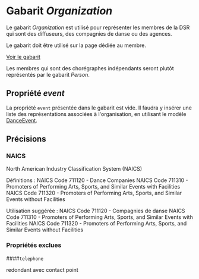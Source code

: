 # Gabarit _Organization_

Le gabarit _Organization_ est utilisé pour représenter les membres de la DSR qui sont des diffuseurs, des compagnies de danse ou des agences.

Le gabarit doit être utilisé sur la page dédiée au membre.

[Voir le gabarit](organization.json)

Les membres qui sont des chorégraphes indépendants seront plutôt représentés par le gabarit _Person_.

## Propriété _event_

La propriété `event` présentée dans le gabarit est vide. Il faudra y insérer une liste des représentations associées à l'organisation, en utilisant le modèle [DanceEvent](../DanceEvent).

## Précisions

### NAICS

North American Industry Classification System (NAICS)

Définitions :
NAICS Code 711120 - Dance Companies
NAICS Code 711310 - Promoters of Performing Arts, Sports, and Similar Events with Facilities
NAICS Code 711320 - Promoters of Performing Arts, Sports, and Similar Events without Facilities

Utilisation suggérée :
NAICS Code 711120 - Compagnies de danse
NAICS Code 711310 - Promoters of Performing Arts, Sports, and Similar Events with Facilities
NAICS Code 711320 - Promoters of Performing Arts, Sports, and Similar Events without Facilities

### Propriétés exclues

####``telephone`` 

redondant avec contact point
